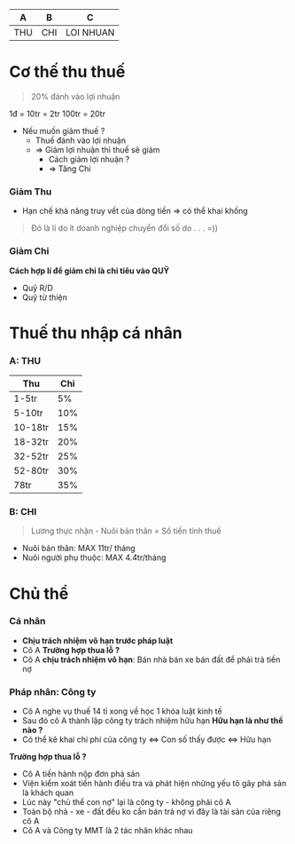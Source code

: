 | A   | B   | C         |
|-----|-----|-----------|
| THU | CHI | LOI NHUAN |

# Cơ thế thu thuế
> 20% đánh vào lợi nhuận

1đ = 
10tr = 2tr
100tr = 20tr

- Nếu muốn giảm thuế ?
	- Thuế đánh vào lợi nhuận
	- => Giảm lợi nhuận thì thuế sẽ giảm
		- Cách giảm lợi nhuận ?
		- => Tăng Chi 
### Giảm Thu
- Hạn chế khả năng truy vết của dòng tiền => có thể khai khống
> Đó là lí do ít doanh nghiệp chuyển đổi số do . . .  =))

### Giảm Chi
**Cách hợp lí để giảm chi là chi tiêu vào QUỸ**
- Quỹ R/D
- Quỹ từ thiện

# Thuế thu nhập cá nhân

### A: THU

| Thu     | Chi |
| ------- | --- |
| 1-5tr   | 5%  |
| 5-10tr  | 10% |
| 10-18tr | 15% |
| 18-32tr | 20% |
| 32-52tr | 25% |
| 52-80tr | 30% |
| 78tr    | 35% |

### B: CHI
> Lương thực nhận - Nuôi bản thân = Số tiền tính thuế
- Nuôi bản thân: MAX 11tr/ tháng
- Nuôi người phụ thuộc: MAX 4.4tr/tháng


# Chủ thể
### Cá nhân
- **Chịu trách nhiệm vô hạn trước pháp luật**
- Cô A 
**Trường hợp thua lỗ ?**
- Cô A **chịu trách nhiệm vô hạn**: Bán nhà bán xe bán đất để phải trả tiền nợ
### Pháp nhân: Công ty
- Cô A nghe vụ thuế 14 tỉ xong về học 1 khóa luật kinh tế
- Sau đó cô A thành lập công ty trách nhiệm hữu hạn
**Hữu hạn là như thế nào ?**
- Có thể kê khai chi phí của công ty <=> Con số thấy được <=> Hữu hạn

**Trường hợp thua lỗ ?**
- Cô A tiến hành nộp đơn phá sản
- Viện kiểm xoát tiến hành điều tra và phát hiện những yếu tô gây phá sản là khách quan
- Lúc này "chủ thể con nợ" lại là công ty - không phải cô A
- Toàn bộ nhà - xe - đất đều ko cần bán trả nợ vì đây là tài sản của riêng cô A
- Cô A và Công ty MMT là 2 tác nhân khác nhau
